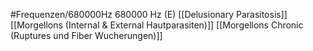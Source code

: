 #Frequenzen/680000Hz
680000 Hz (E)
[[Delusionary Parasitosis]]
[[Morgellons (Internal & External Hautparasiten)]]
[[Morgellons Chronic (Ruptures und Fiber Wucherungen)]]